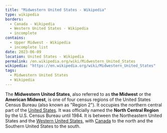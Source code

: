 ```yaml
---
title: "Midwestern United States - Wikipedia"
type: wikipedia
borders:
  - Canada - Wikipedia
  - Western United States - Wikipedia
  - incomplete
contains:
  - Upper Midwest - Wikipedia
  - incomplete list
date: 2023-06-09
location: United States - Wikipedia
permalink: /en.wikipedia.org/wiki/Midwestern_United_States
wikipedia: "https://en.wikipedia.org/wiki/Midwestern_United_States"
tags:
  - Midwestern United States
  - Wikipedia
---
```

The **Midwestern United States**, also referred to as **the Midwest** or the **American Midwest**, is one of four census regions of the United States Census Bureau (also known as "Region 2"). It occupies the northern central part of the [United States](/en.wikipedia.org/wiki/United_States). It was officially named the **North Central Region** by the U.S. Census Bureau until 1984. It is between the Northeastern United States and the [Western United States](/en.wikipedia.org/wiki/Western_United_States), with [Canada](/en.wikipedia.org/wiki/Canada) to the north and the Southern United States to the south.